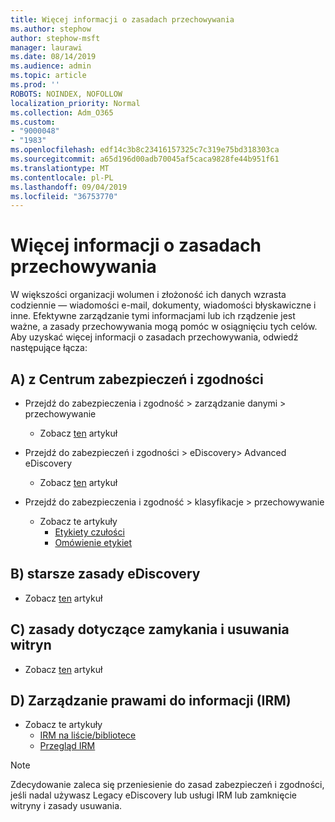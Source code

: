 ```yaml
---
title: Więcej informacji o zasadach przechowywania
ms.author: stephow
author: stephow-msft
manager: laurawi
ms.date: 08/14/2019
ms.audience: admin
ms.topic: article
ms.prod: ''
ROBOTS: NOINDEX, NOFOLLOW
localization_priority: Normal
ms.collection: Adm_O365
ms.custom:
- "9000048"
- "1983"
ms.openlocfilehash: edf14c3b8c23416157325c7c319e75bd318303ca
ms.sourcegitcommit: a65d196d00adb70045af5caca9828fe44b951f61
ms.translationtype: MT
ms.contentlocale: pl-PL
ms.lasthandoff: 09/04/2019
ms.locfileid: "36753770"
---
```

# <a name="more-info-about-retention-policies"></a>Więcej informacji o zasadach przechowywania

W większości organizacji wolumen i złożoność ich danych wzrasta codziennie — wiadomości e-mail, dokumenty, wiadomości błyskawiczne i inne. Efektywne zarządzanie tymi informacjami lub ich rządzenie jest ważne, a zasady przechowywania mogą pomóc w osiągnięciu tych celów. Aby uzyskać więcej informacji o zasadach przechowywania, odwiedź następujące łącza:

## <a name="a-from-security-and-compliance-center"></a>A) z Centrum zabezpieczeń i zgodności

- Przejdź do zabezpieczenia i zgodność > zarządzanie danymi > przechowywanie
  - Zobacz [ten](https://docs.microsoft.com/office365/securitycompliance/retention-policies) artykuł

- Przejdź do zabezpieczeń i zgodności > eDiscovery> Advanced eDiscovery 
  - Zobacz [ten](https://docs.microsoft.com/office365/securitycompliance/ediscovery-cases) artykuł

- Przejdź do zabezpieczenia i zgodność > klasyfikacje > przechowywanie
  - Zobacz te artykuły
    - [Etykiety czułości](https://docs.microsoft.com/office365/securitycompliance/sensitivity-labels)
    - [Omówienie etykiet](https://docs.microsoft.com/office365/securitycompliance/labels)

## <a name="b-legacy-ediscovery-policies"></a>B) starsze zasady eDiscovery

- Zobacz [ten](https://support.office.com/article/Set-up-an-eDiscovery-Center-in-SharePoint-Online-A18F8975-AA7F-43B4-A7D6-001D14744D8E) artykuł

## <a name="c-site-closure-and-deletion-policies"></a>C) zasady dotyczące zamykania i usuwania witryn

- Zobacz [ten](https://support.office.com/article/Use-policies-for-site-closure-and-deletion-A8280D82-27FD-48C5-9ADF-8A5431208BA5) artykuł  

## <a name="d-information-rights-management-irm"></a>D) Zarządzanie prawami do informacji (IRM)

- Zobacz te artykuły
  - [IRM na liście/bibliotece](https://support.office.com/article/apply-information-rights-management-to-a-list-or-library-3bdb5c4e-94fc-4741-b02f-4e7cc3c54aa1)
  - [Przegląd IRM](https://support.office.com/article/create-and-apply-information-management-policies-eb501fe9-2ef6-4150-945a-65a6451ee9e9)

> [!Note]
> Zdecydowanie zaleca się przeniesienie do zasad zabezpieczeń i zgodności, jeśli nadal używasz Legacy eDiscovery lub usługi IRM lub zamknięcie witryny i zasady usuwania.
